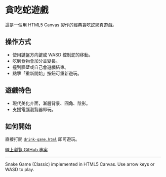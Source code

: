 # 貪吃蛇遊戲

這是一個用 HTML5 Canvas 製作的經典貪吃蛇網頁遊戲。

## 操作方式
- 使用鍵盤方向鍵或 WASD 控制蛇的移動。
- 吃到食物會加分並變長。
- 撞到牆壁或自己會遊戲結束。
- 點擊「重新開始」按鈕可重新遊玩。

## 遊戲特色
- 現代美化介面，漸層背景、圓角、陰影。
- 支援電腦瀏覽器即玩。

## 如何開始
直接打開 [`drink-game.html`](./drink-game.html) 即可遊玩。

[線上瀏覽 GitHub 專案](https://github.com/peggy110/game9)

---

Snake Game (Classic) implemented in HTML5 Canvas. Use arrow keys or WASD to play.
